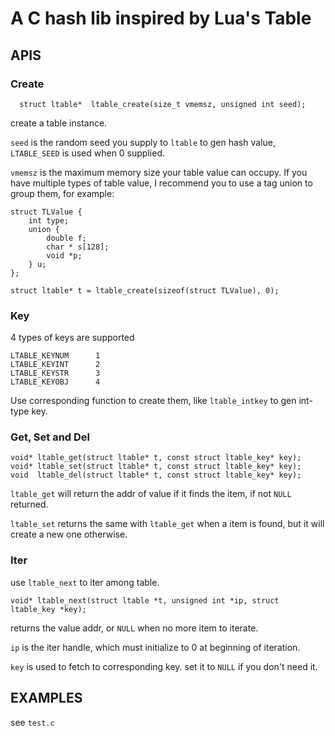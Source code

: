A C hash lib inspired by Lua's Table
=====================================

## APIS
### Create
```
  struct ltable*  ltable_create(size_t vmemsz, unsigned int seed);
```
create a table instance.

`seed` is the random seed you supply to `ltable` to gen hash value, `LTABLE_SEED` is used when 0 supplied.


`vmemsz` is the maximum memory size your table value can occupy. If you have multiple types of table value, I recommend you to use a tag union to group them, for example:

```
struct TLValue {
    int type;
    union {
        double f;
        char * s[128];
        void *p;
    } u;
};

struct ltable* t = ltable_create(sizeof(struct TLValue), 0);
```

### Key
4 types of keys are supported

```
LTABLE_KEYNUM      1
LTABLE_KEYINT      2
LTABLE_KEYSTR      3
LTABLE_KEYOBJ      4

```
Use corresponding function to create them, like `ltable_intkey` to gen int-type key.

### Get, Set and Del

```
void* ltable_get(struct ltable* t, const struct ltable_key* key);
void* ltable_set(struct ltable* t, const struct ltable_key* key);
void  ltable_del(struct ltable* t, const struct ltable_key* key);
```

`ltable_get` will return the addr of value if it finds the item, if not `NULL` returned.

`ltable_set` returns the same with `ltable_get` when a item is found, but it will create a new one otherwise.


### Iter
use `ltable_next` to iter among table.
```
void* ltable_next(struct ltable *t, unsigned int *ip, struct ltable_key *key);
```
returns the value addr, or `NULL` when no more item to iterate.

`ip` is the iter handle, which must initialize to 0 at beginning of iteration.

`key` is used to fetch to corresponding key. set it to `NULL` if you don't need it.

## EXAMPLES
see `test.c`



